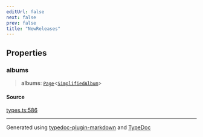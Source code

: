 ```yaml
---
editUrl: false
next: false
prev: false
title: "NewReleases"
---
```


## Properties

### albums

> **albums**: [`Page`](/api/interfaces/page/)\<[`SimplifiedAlbum`](/api/interfaces/simplifiedalbum/)\>

#### Source

[types.ts:586](https://github.com/fostertheweb/spotify-web-sdk/blob/8d95f4b/src/types.ts#L586)

***

Generated using [typedoc-plugin-markdown](https://www.npmjs.com/package/typedoc-plugin-markdown) and [TypeDoc](https://typedoc.org/)
